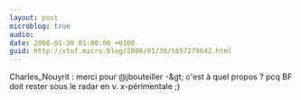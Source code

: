 ```yaml
---
layout: post
microblog: true
audio: 
date: 2008-01-30 01:00:00 +0100
guid: http://xtof.micro.blog/2008/01/30/t657279642.html
---
```

Charles_Nouyrit : merci pour @jbouteiller -&amp;gt; c'est à quel propos ? pcq BF doit rester sous le radar en v. x-périmentale ;)
